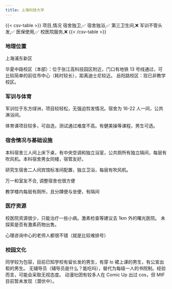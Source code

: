 ```yaml
---
title: 上海科技大学
---
```


{{< csv-table >}}
项目,情况
宿舍独卫,✅
宿舍独浴,✅
第三卫生间,❌
军训不管头发,✅
医保使用,✅
校医院服务,❌
{{< /csv-table >}}

### 地理位置

上海浦东新区

华夏中路校区（本部）：位于张江高科技园区附近，门口有地铁 13 号线通过，可比较简单的前往市中心（耗时较长），距离迪士尼较近。
岳阳路校区：现已非教学校区。

### 军训与体育

军训位于东方绿洲，项目较轻松，无强迫剪发情况。宿舍为 16-22 人一间，公共淋浴间。

体育课项目较多，可自选，测试通过难度不高。有健美操等课程，男生可选。

### 宿舍情况与基础设施

本科宿舍三人间上床下桌，有中央空调和独立浴室，公共厕所有独立隔间，每层有吹风机。本科宿舍男女同楼，宿管友好。

研究生宿舍二人间宾馆标准间配置，独立卫浴，每层有吹风机。

万一和室友不合, 调整宿舍也很方便

教学楼内每层有厕所，且分蹲便与坐便，有隔间

### 医疗资源

校医院资源很少，只能治疗一些小病。激素检查等建议去 1km 外的曙光医院。
未探索是否有激素药物出售。

心理咨询中心的老师人都很不错（就是比较难排号）

### 校园文化

同学较为包容，目前已知学校有留长发的男生，有穿 lo 裙上课的男生，有公宣出柜的男生。
无辅导员（辅导员是什么？能吃吗），替代为每级一人的书院制。经验而言，可能会采取无视态度。
动漫社团有较多人在 Comic Up 出过 cos，但 MtF 目前暂未发现（潜伏中）。
